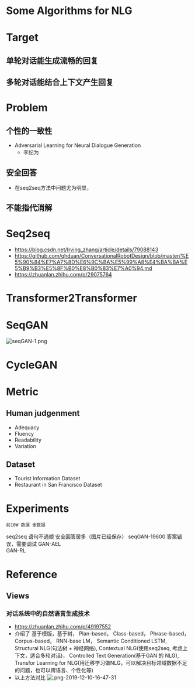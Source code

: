 # Some Algorithms for NLG

# Target
## 单轮对话能生成流畅的回复
## 多轮对话能结合上下文产生回复

# Problem
## 个性的一致性
+ Adversarial Learning for Neural Dialogue Generation 
    + 李纪为
## 安全回答
+ 在seq2seq方法中问题尤为明显，
## 不能指代消解

# Seq2seq
+ https://blog.csdn.net/Irving_zhang/article/details/79088143
+ https://github.com/qhduan/ConversationalRobotDesign/blob/master/%E5%90%84%E7%A7%8D%E6%9C%BA%E5%99%A8%E4%BA%BA%E5%B9%B3%E5%8F%B0%E8%B0%83%E7%A0%94.md
+ https://zhuanlan.zhihu.com/p/29075764

# Transformer2Transformer

# SeqGAN
![seqGAN-1.png](https://blog-picture-bed.oss-cn-beijing.aliyuncs.com/blog/upload/seqGAN-1.png)

# CycleGAN

# Metric
## Human judgenment
+ Adequacy
+ Fluency
+ Readability
+ Variation

## Dataset
+ Tourist Information Dataset
+ Restaurant in San Francisco Dataset

# Experiments
	前10W 数据	全数据
seq2seq	语句不通顺	安全回答居多（图片已经保存）
seqGAN-19600		答案错误，需要调试
GAN-AEL		
GAN-RL		

# Reference

## Views
### 对话系统中的自然语言生成技术
+ https://zhuanlan.zhihu.com/p/49197552
+ 介绍了 基于模版，基于树， Plan-based， Class-based， Phrase-based， Corpus-based， RNN-base LM， Semantic Conditioned LSTM, Structural NLG(句法树 + 神经网络), Contextual NLG(使用seq2seq, 考虑上下文，适合多轮对话)， Controlled Text Generation(基于GAN 的 NLG), Transfor Learning for NLG(用迁移学习做NLG，可以解决目标领域数据不足的问题，也可以跨语言、个性化等)
+ 以上方法对比
![.png-2019-12-10-16-47-31](https://blog-picture-bed.oss-cn-beijing.aliyuncs.com/blog/upload/.png-2019-12-10-16-47-31)



